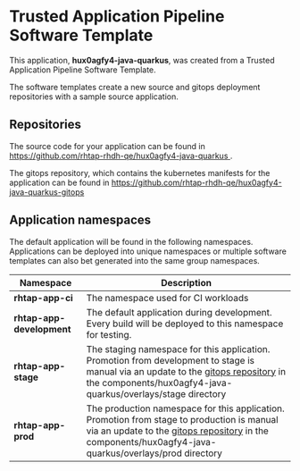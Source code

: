 # Trusted Application Pipeline Software Template

This application, **hux0agfy4-java-quarkus**, was created from a Trusted Application Pipeline Software Template.

The software templates create a new source and gitops deployment repositories with a sample source application. 

## Repositories

The source code for your application can be found in [https://github.com/rhtap-rhdh-qe/hux0agfy4-java-quarkus ](https://github.com/rhtap-rhdh-qe/hux0agfy4-java-quarkus ).
 
The gitops repository, which contains the kubernetes manifests for the application can be found in 
[https://github.com/rhtap-rhdh-qe/hux0agfy4-java-quarkus-gitops ](https://github.com/rhtap-rhdh-qe/hux0agfy4-java-quarkus-gitops ) 

## Application namespaces 

The default application will be found in the following namespaces. Applications can be deployed into unique namespaces or multiple software templates can also bet generated into the same group namespaces.  

|  Namespace   |  Description   |  
| -------- | -------- |
| **rhtap-app-ci** | The namespace used for CI workloads |
| **rhtap-app-development** | The default application during development. Every build will be deployed to this namespace for testing. |
| **rhtap-app-stage** | The staging namespace for this application. Promotion from development to stage is manual via an update to the [gitops repository](https://github.com/rhtap-rhdh-qe/hux0agfy4-java-quarkus-gitops ) in the components/hux0agfy4-java-quarkus/overlays/stage directory |
| **rhtap-app-prod** | The production namespace for this application. Promotion from stage to production is manual via an update to the [gitops repository](https://github.com/rhtap-rhdh-qe/hux0agfy4-java-quarkus-gitops ) in the components/hux0agfy4-java-quarkus/overlays/prod directory |